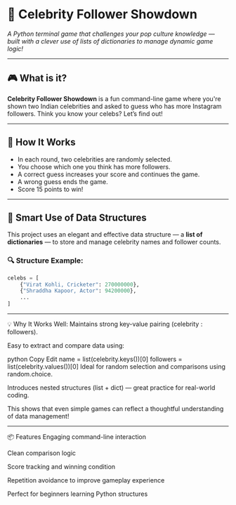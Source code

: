 # 🎯 Celebrity Follower Showdown

*A Python terminal game that challenges your pop culture knowledge — built with a clever use of lists of dictionaries to manage dynamic game logic!*

---

## 🎮 What is it?

**Celebrity Follower Showdown** is a fun command-line game where you're shown two Indian celebrities and asked to guess who has more Instagram followers. Think you know your celebs? Let’s find out!

---

## 🚀 How It Works

- In each round, two celebrities are randomly selected.
- You choose which one you think has more followers.
- A correct guess increases your score and continues the game.
- A wrong guess ends the game.
- Score 15 points to win!

---

## 🧠 Smart Use of Data Structures

This project uses an elegant and effective data structure — a **list of dictionaries** — to store and manage celebrity names and follower counts.

### 🔍 Structure Example:
```python
celebs = [
    {"Virat Kohli, Cricketer": 270000000},
    {"Shraddha Kapoor, Actor": 94200000},
    ...
]
```
---

💡 Why It Works Well:
Maintains strong key-value pairing (celebrity : followers).

Easy to extract and compare data using:

python
Copy
Edit
name = list(celebrity.keys())[0]
followers = list(celebrity.values())[0]
Ideal for random selection and comparisons using random.choice.

Introduces nested structures (list + dict) — great practice for real-world coding.

This shows that even simple games can reflect a thoughtful understanding of data management!

---

📦 Features
Engaging command-line interaction

Clean comparison logic

Score tracking and winning condition

Repetition avoidance to improve gameplay experience

Perfect for beginners learning Python structures
